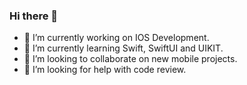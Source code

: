 ### Hi there 👋

- 🔭 I’m currently working on IOS Development.
- 🌱 I’m currently learning Swift, SwiftUI and UIKIT.
- 👯 I’m looking to collaborate on new mobile projects.
- 🤔 I’m looking for help with code review.

<img height=0 src='https://visitor-badge.laobi.icu/badge?page_id=CevatUygur' />

<!--
- 💬 Ask me about ...
- 📫 How to reach me: ...
- 😄 Pronouns: ...
- ⚡ Fun fact: ...
--!>

